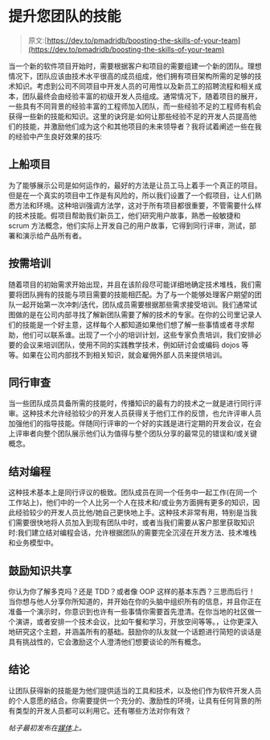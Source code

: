 # 提升您团队的技能

> 原文:[https://dev.to/pmadridb/boosting-the-skills-of-your-team](https://dev.to/pmadridb/boosting-the-skills-of-your-team)

当一个新的软件项目开始时，需要根据客户和项目的需要组建一个新的团队。理想情况下，团队应该由技术水平很高的成员组成，他们拥有项目架构所需的足够的技术知识。考虑到公司不同项目中开发人员的可用性以及新员工的招聘流程和相关成本，团队最终会由经验丰富的初级开发人员组成。通常情况下，随着项目的展开，一些具有不同背景的经验丰富的工程师加入团队，而一些经验不足的工程师有机会获得一些新的技能和知识。这里的诀窍是:如何让那些经验不足的开发人员提高他们的技能，并激励他们成为这个和其他项目的未来领导者？我将试着阐述一些在我的经验中产生良好效果的技巧:

## 上船项目

为了能够展示公司是如何运作的，最好的方法是让员工马上着手一个真正的项目。但是在一个真实的项目中工作是有风险的，所以我们设置了一个假项目，让人们熟悉方法和环境。这种培训强调方法学，这对于所有项目都很重要，不管需要什么样的技术技能。假项目帮助我们新员工，他们研究用户故事，熟悉一般敏捷和 scrum 方法概念，他们实际上开发自己的用户故事，它得到同行评审，测试，部署和演示给产品所有者。

## 按需培训

随着项目的初始需求开始出现，并且在该阶段尽可能详细地确定技术堆栈，我们需要将团队拥有的技能与项目需要的技能相匹配。为了与一个能够处理客户期望的团队一起开始第一次冲刺/迭代，团队成员需要根据那些需求接受培训。我们通常试图做的是在公司内部寻找了解新团队需要了解的技术的专家。在你的公司里记录人们的技能是一个好主意，这样每个人都知道如果他们想了解一些事情或者寻求帮助，他们可以联系谁。出现了一个小的培训计划，这些专家负责培训，我们安排必要的会议来培训团队，使用不同的实践教学技术，例如研讨会或编码 dojos 等等。如果在公司内部找不到相关知识，就会雇佣外部人员来提供培训。

## 同行审查

当一些团队成员具备所需的技能时，传播知识的最有力的技术之一就是进行同行评审。这种技术允许经验较少的开发人员获得关于他们工作的反馈，也允许评审人员加强他们的指导技能。伴随同行评审的一个好的实践是进行定期的开发会议，在会上评审者向整个团队展示他们认为值得与整个团队分享的最常见的错误和/或关键概念。

## 结对编程

这种技术基本上是同行评议的极致。团队成员在同一个任务中一起工作(在同一个工作站上)，他们中的一个人比另一个人在技术和/或业务方面拥有更多的知识，因此经验较少的开发人员比他/她自己更快地上手。这种技术非常有用，特别是当我们需要很快地将人员加入到现有团队中时，或者当我们需要从客户那里获取知识时:我们建立结对编程会话，允许根据团队的需要完全沉浸在开发方法、技术堆栈和业务模型中。

## 鼓励知识共享

你认为你了解多克吗？还是 TDD？或者像 OOP 这样的基本东西？三思而后行！当你想与他人分享你所知道的，并开始在你的头脑中组织所有的信息，并且你正在准备一个演示时，你意识到也许有一些事情你需要首先澄清。在你当地的社区做一个演讲，或者安排一个技术会议，比如午餐和学习，开放空间等等。，让你更深入地研究这个主题，并涵盖所有的基础。鼓励你的队友就一个话题进行简短的谈话是具有挑战性的，它会激励这个人澄清他们想要谈论的所有概念。

## 结论

让团队获得新的技能是为他们提供适当的工具和技术，以及他们作为软件开发人员的个人意愿的结合。你需要提供一个充分的、激励性的环境，让具有任何背景的所有类型的开发人员都可以利用它。还有哪些方法对你有效？

*帖子最初发布在[媒体](https://medium.com/@pmadridb/boosting-a-teams-skills-33f7e5282177)上。*